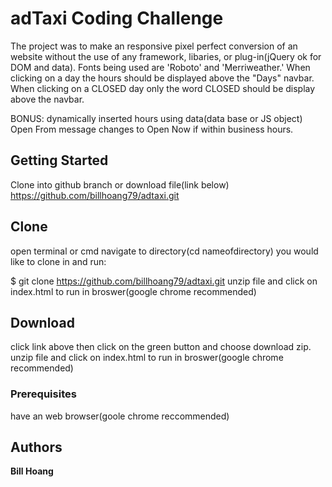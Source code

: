 # adTaxi Coding Challenge

The project was to make an responsive pixel perfect conversion of an website without the use of any framework, libaries, or plug-in(jQuery ok for DOM and data).
Fonts being used are 'Roboto' and 'Merriweather.' When clicking on a day the hours should be displayed above the "Days" navbar. When clicking on a CLOSED day only the word CLOSED should be display above the navbar.

BONUS: dynamically inserted hours using data(data base or JS object)
Open From message changes to Open Now if within business hours.

## Getting Started

Clone into github branch or download file(link below)
https://github.com/billhoang79/adtaxi.git

## Clone 
open terminal or cmd
navigate to directory(cd nameofdirectory) you would like to clone in and run:

$ git clone https://github.com/billhoang79/adtaxi.git
unzip file and click on index.html to run in broswer(google chrome recommended)

## Download
click link above then click on the green button and choose download zip.
unzip file and click on index.html to run in broswer(google chrome recommended)

### Prerequisites
have an web browser(goole chrome reccommended)

## Authors

**Bill Hoang**
